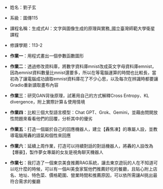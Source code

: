 + 姓名：劉子玄
- 系級：圖傳115
* 課程名稱：生成式AI：文字與圖像生成的原理與實務_國立臺灣師範大學衛星課程
+ 修課學期：113-2


+ **作業一**：用程式畫出一個參數函數圖形
+ **作業二**：透過修改資料庫，將數字資料庫mnist改成英文字母資料庫emnist，因為emnist資料數量比mnist還要多，所以在等電腦運算的時間也比較長，當初為了讓電腦成功讀取emnist資料庫花了不少心思，以及每次在辨識時都要讓Gradio重新讀取畫布內容
+ **作業三**：研究GAN背後原理，試著用自己的方式解釋Cross Entropy、KL divergence，附上實際計算＆使用情境
+ **作業四**：比較三個大型語言模型：Chat GPT、Grok、Gemini，並藉由問開放性問題來看看他們的回覆，分析其中的優劣
+ **作業五**：打造一個屬於自己的回應機器人，建立【轟焦凍】的專屬人設，並教導電腦用轟的語氣和個性來回應
+ **作業六**：延續上周作業，打造可以持續對話的對話機器人，將轟的人設改為【爆豪】，製作夢女專屬的女友是視角聊天機器人
+ **作業七**：我打造了一個東京美食推薦RAG系統，讓去東京遊玩的人在不知道可以吃什麼的時候，可以有一個AI美食家幫他們推薦好吃的餐廳，且貼心附上店名、地址、特色菜、價格範圍、營業時間和推薦原因，可以依所需讓AI挑出最符合需求的餐廳
